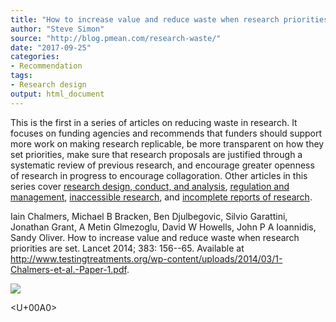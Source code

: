 ```yaml
---
title: "How to increase value and reduce waste when research priorities are set"
author: "Steve Simon"
source: "http://blog.pmean.com/research-waste/"
date: "2017-09-25"
categories:
- Recommendation
tags:
- Research design
output: html_document
---
```


This is the first in a series of articles on reducing waste in research.
It focuses on funding agencies and recommends that funders should
support more work on making research replicable, be more transparent on
how they set priorities, make sure that research proposals are justified
through a systematic review of previous research, and encourage greater
openness of research in progress to encourage collagoration. Other
articles in this series cover [research design, conduct, and
analysis](http://www.testingtreatments.org/wp-content/uploads/2014/03/2-Ioannidis-et-al.-Paper-2.pdf),
[regulation and
management](http://www.testingtreatments.org/wp-content/uploads/2014/03/3-Salman-et-al-Paper-3.pdf),
[inaccessible
research](http://www.testingtreatments.org/wp-content/uploads/2014/03/4-Chan-et-al.-Paper-4.pdf),
and [incomplete reports of
research](http://www.testingtreatments.org/wp-content/uploads/2014/03/5-Glasziou-et-al.-Paper-5.pdf).

<!---More--->

Iain Chalmers, Michael B Bracken, Ben Djulbegovic, Silvio Garattini,
Jonathan Grant, A Metin G<fc>lmezoglu, David W Howells, John P A Ioannidis,
Sandy Oliver. How to increase value and reduce waste when research
priorities are set. Lancet 2014; 383: 156--65. Available at
<http://www.testingtreatments.org/wp-content/uploads/2014/03/1-Chalmers-et-al.-Paper-1.pdf>.

![](http://www.pmean.com/new-images/17/research-waste01.png)



<U+00A0>


